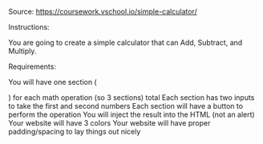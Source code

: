Source: https://coursework.vschool.io/simple-calculator/

Instructions:

You are going to create a simple calculator that can Add, Subtract, and Multiply.

Requirements:

You will have one section (<div>) for each math operation (so 3 sections) total
Each section has two inputs to take the first and second numbers
Each section will have a button to perform the operation
You will inject the result into the HTML (not an alert)
Your website will have 3 colors
Your website will have proper padding/spacing to lay things out nicely